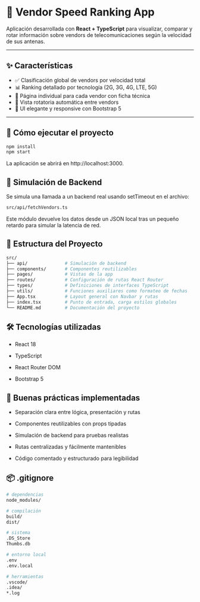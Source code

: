 # 📡 Vendor Speed Ranking App

Aplicación desarrollada con **React + TypeScript** para visualizar, comparar y rotar información sobre vendors de telecomunicaciones según la velocidad de sus antenas.

---

## ✨ Características

- ✅ Clasificación global de vendors por velocidad total
- 📊 Ranking detallado por tecnología (2G, 3G, 4G, LTE, 5G)
- 🧾 Página individual para cada vendor con ficha técnica
- 🔄 Vista rotatoria automática entre vendors
- 💅 UI elegante y responsive con Bootstrap 5

---

## 🚀 Cómo ejecutar el proyecto

```bash
npm install
npm start
```
La aplicación se abrirá en http://localhost:3000.

## 🧠 Simulación de Backend
Se simula una llamada a un backend real usando setTimeout en el archivo:

```bash
src/api/fetchVendors.ts
```
Este módulo devuelve los datos desde un JSON local tras un pequeño retardo para simular la latencia de red.

## 📁 Estructura del Proyecto
```bash
src/
├── api/              # Simulación de backend 
├── components/       # Componentes reutilizables
├── pages/            # Vistas de la app
├── routes/           # Configuración de rutas React Router
├── types/            # Definiciones de interfaces TypeScript
├── utils/            # Funciones auxiliares como formateo de fechas
├── App.tsx           # Layout general con Navbar y rutas
├── index.tsx         # Punto de entrada, carga estilos globales
└── README.md         # Documentación del proyecto
```
## 🛠 Tecnologías utilizadas
- React 18

- TypeScript

- React Router DOM

- Bootstrap 5

## 🧹 Buenas prácticas implementadas
- Separación clara entre lógica, presentación y rutas

- Componentes reutilizables con props tipadas

- Simulación de backend para pruebas realistas

- Rutas centralizadas y fácilmente mantenibles

- Código comentado y estructurado para legibilidad

## 📦 .gitignore
```bash
# dependencias
node_modules/

# compilación
build/
dist/

# sistema
.DS_Store
Thumbs.db

# entorno local
.env
.env.local

# herramientas
.vscode/
.idea/
*.log
```